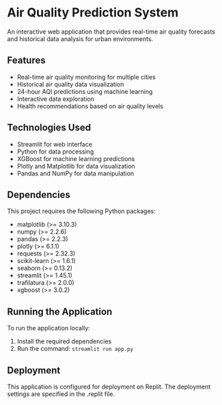 # Air Quality Prediction System

An interactive web application that provides real-time air quality forecasts and historical data analysis for urban environments.

## Features

- Real-time air quality monitoring for multiple cities
- Historical air quality data visualization
- 24-hour AQI predictions using machine learning
- Interactive data exploration
- Health recommendations based on air quality levels

## Technologies Used

- Streamlit for web interface
- Python for data processing
- XGBoost for machine learning predictions
- Plotly and Matplotlib for data visualization
- Pandas and NumPy for data manipulation

## Dependencies

This project requires the following Python packages:
- matplotlib (>= 3.10.3)
- numpy (>= 2.2.6)
- pandas (>= 2.2.3)
- plotly (>= 6.1.1)
- requests (>= 2.32.3)
- scikit-learn (>= 1.6.1)
- seaborn (>= 0.13.2)
- streamlit (>= 1.45.1)
- trafilatura (>= 2.0.0)
- xgboost (>= 3.0.2)

## Running the Application

To run the application locally:

1. Install the required dependencies
2. Run the command: `streamlit run app.py`

## Deployment

This application is configured for deployment on Replit. The deployment settings are specified in the .replit file.